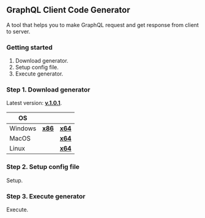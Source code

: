 ## GraphQL Client Code Generator

A tool that helps you to make GraphQL request and get response from client to server.

### Getting started

1. Download generator.
2. Setup config file.
3. Execute generator.

### Step 1. Download generator

Latest version: [**v.1.0.1**](https://github.com/mihailpw/GraphQlClientCodeGenerator/releases/tag/1.0.1).

| OS      |                                                                                                              |                                                                                                              |
| ------- | :----------------------------------------------------------------------------------------------------------: | :----------------------------------------------------------------------------------------------------------: |
| Windows | [**x86**](https://github.com/mihailpw/GraphQlClientCodeGenerator/releases/download/1.0.1/gqlccg-win-x86.exe) | [**x64**](https://github.com/mihailpw/GraphQlClientCodeGenerator/releases/download/1.0.1/gqlccg-win-x64.exe) |
| MacOS   |                                                                                                              | [**x64**](https://github.com/mihailpw/GraphQlClientCodeGenerator/releases/download/1.0.1/gqlccg-osx-x64)     |
| Linux   |                                                                                                              | [**x64**](https://github.com/mihailpw/GraphQlClientCodeGenerator/releases/download/1.0.1/gqlccg-linux-x64)   |

### Step 2. Setup config file

Setup.

### Step 3. Execute generator

Execute.

